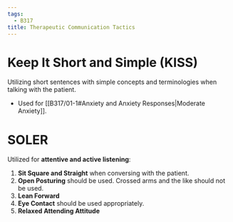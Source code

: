 ```yaml
---
tags:
  - B317
title: Therapeutic Communication Tactics
---
```

# Keep It Short and Simple (KISS)
Utilizing short sentences with simple concepts and terminologies when talking with the patient.
- Used for [[B317/01-1#Anxiety and Anxiety Responses|Moderate Anxiety]].
# SOLER
Utilized for **attentive and active listening**:
1. **Sit Square and Straight** when conversing with the patient.
2. **Open Posturing** should be used. Crossed arms and the like should not be used.
3. **Lean Forward**
4. **Eye Contact** should be used appropriately.
5. **Relaxed Attending Attitude**